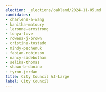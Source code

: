 ```yaml
---
election: _elections/oakland/2024-11-05.md
candidates:
- charlene-a-wang
- kanitha-matoury
- leronne-armstrong
- tonya-love
- rowena-j-brown
- cristina-tostado
- mindy-pechenuk
- fabian-robinson
- nancy-sidebotham
- selika-thomas
- shawn-b-danino
- tyron-jordan
title: City Council At-Large
label: City Council
---
```

